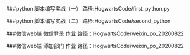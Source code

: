 ###python 脚本编写实战（一）
路径:HogwartsCode/first_python.py

###python 脚本编写实战（二）
路径:HogwartsCode/second_python

###微信web端 微信登录 作业
路径：HogwartsCode/weixin_po_20200822

###微信web端 添加部门 作业
路径：HogwartsCode/weixin_po_20200822
